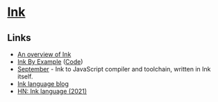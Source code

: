 # [Ink](https://github.com/thesephist/ink)

## Links

- [An overview of Ink](https://dotink.co/docs/overview/)
- [Ink By Example](https://inkbyexample.com/) ([Code](https://github.com/healeycodes/inkbyexample))
- [September](https://github.com/thesephist/september) - Ink to JavaScript compiler and toolchain, written in Ink itself.
- [Ink language blog](https://dotink.co/)
- [HN: Ink language (2021)](https://news.ycombinator.com/item?id=27792219)
